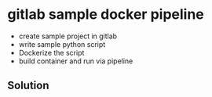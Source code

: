
# gitlab sample docker pipeline

- create sample project in gitlab
- write sample python script
- Dockerize the script
- build container and run via pipeline
## Solution
